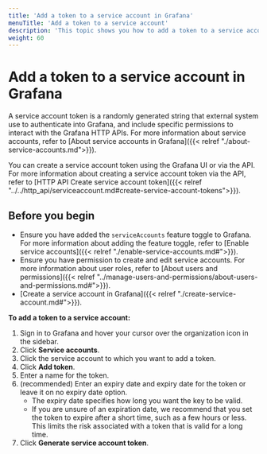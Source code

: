 ```yaml
---
title: 'Add a token to a service account in Grafana'
menuTitle: 'Add a token to a service account'
description: 'This topic shows you how to add a token to a service account'
weight: 60
---
```


# Add a token to a service account in Grafana

A service account token is a randomly generated string that external system use to authenticate into Grafana, and include specific permissions to interact with the Grafana HTTP APIs.
For more information about service accounts, refer to [About service accounts in Grafana]({{< relref "./about-service-accounts.md">}}).

You can create a service account token using the Grafana UI or via the API. For more information about creating a service account token via the API, refer to [HTTP API Create service account token]({{< relref "../../http_api/serviceaccount.md#create-service-account-tokens">}}).

## Before you begin

- Ensure you have added the `serviceAccounts` feature toggle to Grafana. For more information about adding the feature toggle, refer to [Enable service accounts]({{< relref "./enable-service-accounts.md#">}}).
- Ensure you have permission to create and edit service accounts. For more information about user roles, refer to [About users and permissions]({{< relref "../manage-users-and-permissions/about-users-and-permissions.md#">}}).
- [Create a service account in Grafana]({{< relref "./create-service-account.md#">}}).

**To add a token to a service account:**

1. Sign in to Grafana and hover your cursor over the organization icon in the sidebar.
1. Click **Service accounts**.
1. Click the service account to which you want to add a token.
1. Click **Add token**.
1. Enter a name for the token.
1. (recommended) Enter an expiry date and expiry date for the token or leave it on no expiry date option.
   - The expiry date specifies how long you want the key to be valid.
   - If you are unsure of an expiration date, we recommend that you set the token to expire after a short time, such as a few hours or less. This limits the risk associated with a token that is valid for a long time.
1. Click **Generate service account token**.
